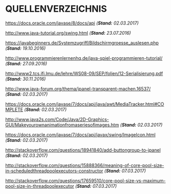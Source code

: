 # QUELLENVERZEICHNIS

https://docs.oracle.com/javase/8/docs/api *(__Stand:__ 02.03.2017)*

http://www.java-tutorial.org/swing.html *(__Stand:__ 23.07.2016)*

https://javabeginners.de/Systemzugriff/Bildschirmgroesse_auslesen.php *(__Stand:__ 19.10.2016)*

http://www.programmierenlernenhq.de/java-spiel-programmieren-tutorial/ *(__Stand:__ 27.09.2016)*

http://www2.tcs.ifi.lmu.de/lehre/WS08-09/SEP/folien/12-Serialisierung.pdf *(__Stand:__ 30.11.2016)*

http://www.java-forum.org/thema/jpanel-transparent-machen.16537/ *(__Stand:__ 02.03.2017)*

https://docs.oracle.com/javase/7/docs/api/java/awt/MediaTracker.html#COMPLETE *(__Stand:__ 02.03.2017)*

http://www.java2s.com/Code/Java/2D-Graphics-GUI/Makeyourownanimationfromaseriesofimages.htm *(__Stand:__ 02.03.2017)*

https://docs.oracle.com/javase/7/docs/api/javax/swing/ImageIcon.html *(__Stand:__ 02.03.2017)*

http://stackoverflow.com/questions/18941840/add-buttongroup-to-jpanel *(__Stand:__ 02.03.2017)*

http://stackoverflow.com/questions/15888366/meaning-of-core-pool-size-in-scheduledthreadpoolexecutors-constructor *(__Stand:__ 07.03.2017)*

http://stackoverflow.com/questions/17659510/core-pool-size-vs-maximum-pool-size-in-threadpoolexecutor *(__Stand:__ 07.03.2017)*

